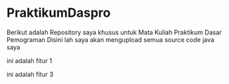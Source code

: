 # PraktikumDaspro
Berikut adalah Repository saya khusus untuk Mata Kuliah Praktikum Dasar Pemograman
Disini lah saya akan mengupload semua source code java saya

ini adalah fitur 1

ini adalah fitur 3